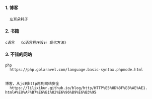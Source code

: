 #### 1. 博客
      左耳朵耗子

#### 2. 书籍
    c语言  《c语言程序设计 现代方法》

#### 3. 不错的网站
    php  
      https://php.golaravel.com/language.basic-syntax.phpmode.html


    博客，从js到http再到网络安全
      https://lilixikun.github.io/blog/http/HTTP%E5%8D%8F%E8%AE%AE1.                html#%E8%AF%B7%E6%B1%82%E6%96%B9%E6%B3%95